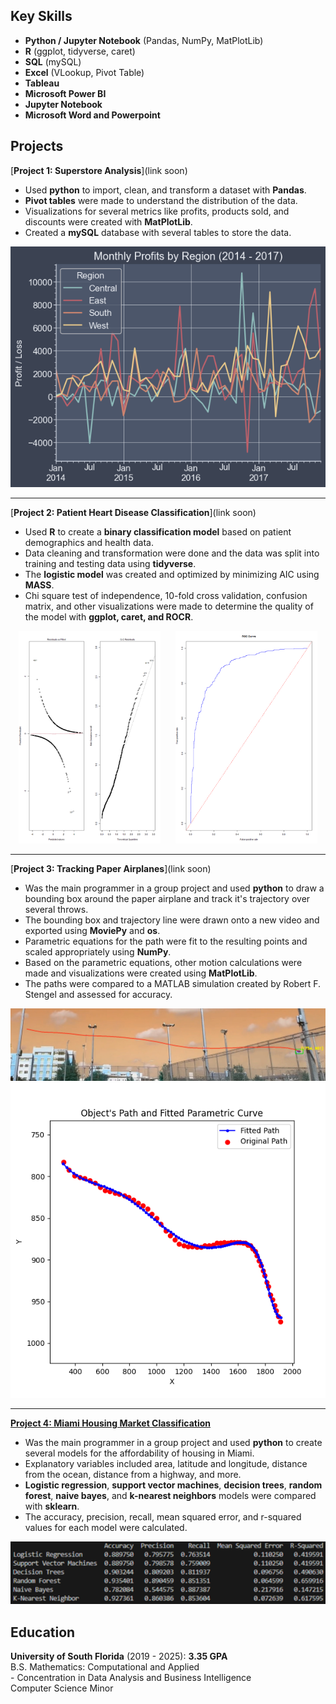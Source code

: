 ## Key Skills
- **Python / Jupyter Notebook** (Pandas, NumPy, MatPlotLib)
- **R** (ggplot, tidyverse, caret)
- **SQL** (mySQL)
- **Excel** (VLookup, Pivot Table)
- **Tableau**
- **Microsoft Power BI**
- **Jupyter Notebook**
- **Microsoft Word and Powerpoint**

## Projects
[**Project 1: Superstore Analysis**](link soon)
- Used **python** to import, clean, and transform a dataset with **Pandas**.
- **Pivot tables** were made to understand the distribution of the data.
- Visualizations for several metrics like profits, products sold, and discounts were created with **MatPlotLib**.
- Created a **mySQL** database with several tables to store the data.

<img src="./assets/proj1.png">

-----
[**Project 2: Patient Heart Disease Classification**](link soon)
- Used **R** to create a **binary classification model** based on patient demographics and health data.
- Data cleaning and transformation were done and the data was split into training and testing data using **tidyverse**.
- The **logistic model** was created and optimized by minimizing AIC using **MASS**.
- Chi square test of independence, 10-fold cross validation, confusion matrix, and other visualizations were made to determine the quality of the model with **ggplot, caret, and ROCR**.

<p align="center">
    <img src="./assets/proj2.1.png" width=45% hspace="10">
    <img src="./assets/proj2.2.png" width=45% hspace="10">
</p>

-----
[**Project 3: Tracking Paper Airplanes**](link soon)
- Was the main programmer in a group project and used **python** to draw a bounding box around the paper airplane and track it's trajectory over several throws.
- The bounding box and trajectory line were drawn onto a new video and exported using **MoviePy** and **os**.
- Parametric equations for the path were fit to the resulting points and scaled appropriately using **NumPy**.
- Based on the parametric equations, other motion calculations were made and visualizations were created using **MatPlotLib**.
- The paths were compared to a MATLAB simulation created by Robert F. Stengel and assessed for accuracy.

<img src="./assets/proj3.png">
<img src="./assets/proj3.2.png">

-----
[**Project 4: Miami Housing Market Classification**](https://github.com/BradleyGenereux/STA_4103_Project1)
- Was the main programmer in a group project and used **python** to create several models for the affordability of housing in Miami.
- Explanatory variables included area, latitude and longitude, distance from the ocean, distance from a highway, and more.
- **Logistic regression**, **support vector machines**, **decision trees**, **random forest**, **naive bayes**, and **k-nearest neighbors** models were compared with **sklearn**.
- The accuracy, precision, recall, mean squared error, and r-squared values for each model were calculated.

<img src="./assets/proj4.png">

## Education
**University of South Florida** (2019 - 2025): **3.35 GPA**  
B.S. Mathematics: Computational and Applied  
    - Concentration in Data Analysis and Business Intelligence  
Computer Science Minor
